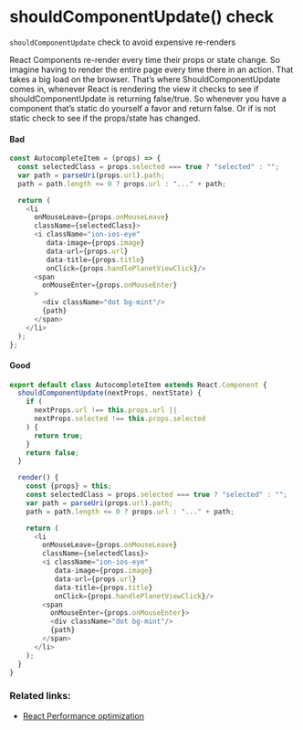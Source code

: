 # shouldComponentUpdate() check
`shouldComponentUpdate` check to avoid expensive re-renders

React Components re-render every time their props or state change.
So imagine having to render the entire page every time there in an action. That takes a big load on the browser.
That’s where ShouldComponentUpdate comes in, whenever React is rendering the view it checks to see
if shouldComponentUpdate is returning false/true. So whenever you have a component that’s static do yourself a favor and return false.
Or if is not static check to see if the props/state has changed.

#### Bad
```javascript
const AutocompleteItem = (props) => {
  const selectedClass = props.selected === true ? "selected" : "";
  var path = parseUri(props.url).path;
  path = path.length <= 0 ? props.url : "..." + path;

  return (
    <li
      onMouseLeave={props.onMouseLeave}
      className={selectedClass}>
      <i className="ion-ios-eye"
         data-image={props.image}
         data-url={props.url}
         data-title={props.title}
         onClick={props.handlePlanetViewClick}/>
      <span
        onMouseEnter={props.onMouseEnter}
      >
        <div className="dot bg-mint"/>
        {path}
      </span>
    </li>
  );
};
```
#### Good
```javascript
export default class AutocompleteItem extends React.Component {
  shouldComponentUpdate(nextProps, nextState) {
    if (
      nextProps.url !== this.props.url ||
      nextProps.selected !== this.props.selected
    ) {
      return true;
    }
    return false;
  }

  render() {
    const {props} = this;
    const selectedClass = props.selected === true ? "selected" : "";
    var path = parseUri(props.url).path;
    path = path.length <= 0 ? props.url : "..." + path;

    return (
      <li
        onMouseLeave={props.onMouseLeave}
        className={selectedClass}>
        <i className="ion-ios-eye"
           data-image={props.image}
           data-url={props.url}
           data-title={props.title}
           onClick={props.handlePlanetViewClick}/>
        <span
          onMouseEnter={props.onMouseEnter}>
          <div className="dot bg-mint"/>
          {path}
        </span>
      </li>
    );
  }
}
```

### Related links:
- [React Performance optimization](https://medium.com/@nesbtesh/react-performance-optimization-28ec5b61fff3)
